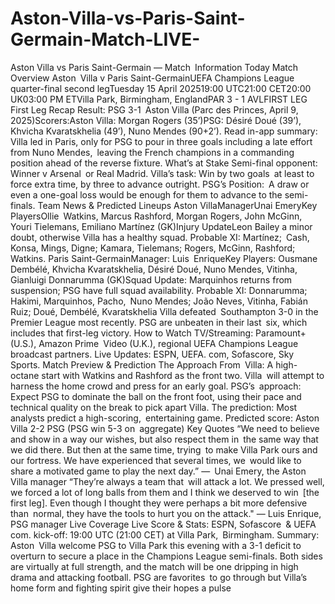 # Aston-Villa-vs-Paris-Saint-Germain-Match-LIVE-



Aston Villa vs Paris Saint-Germain — Match Information Today
Match Overview
Aston Villa v Paris Saint-GermainUEFA Champions League quarter-final second legTuesday 15 April 202519:00 UTC21:00 CET20:00 UK03:00 PM ETVilla Park, Birmingham, EnglandPAR 3 - 1 AVLFIRST LEG
First Leg Recap
Result: PSG 3-1 Aston Villa (Parc des Princes, April 9, 2025)Scorers:Aston Villa: Morgan Rogers (35’)PSG: Désiré Doué (39’), Khvicha Kvaratskhelia (49’), Nuno Mendes (90+2’). Read in-app summary: Villa led in Paris, only for PSG to pour in three goals including a late effort from Nuno Mendes, leaving the French champions in a commanding position ahead of the reverse fixture.
What’s at Stake
Semi-final opponent: Winner v Arsenal or Real Madrid. Villa’s task: Win by two goals at least to force extra time, by three to advance outright.
PSG’s Position: A draw or even a one-goal loss would be enough for them to advance to the semi-finals.
Team News & Predicted Lineups
Aston VillaManagerUnai EmeryKey PlayersOllie Watkins, Marcus Rashford, Morgan Rogers, John McGinn, Youri Tielemans, Emiliano Martínez (GK)Injury UpdateLeon Bailey a minor doubt, otherwise Villa has a healthy squad. Probable XI: Martínez; Cash, Konsa, Mings, Digne; Kamara, Tielemans; Rogers, McGinn, Rashford; Watkins. Paris Saint-GermainManager: Luis EnriqueKey Players: Ousmane Dembélé, Khvicha Kvaratskhelia, Désiré Doué, Nuno Mendes, Vitinha, Gianluigi Donnarumma (GK)Squad Update: Marquinhos returns from suspension; PSG have full squad availability. Probable XI: Donnarumma; Hakimi, Marquinhos, Pacho, Nuno Mendes; João Neves, Vitinha, Fabián Ruiz; Doué, Dembélé, Kvaratskhelia
Villa defeated Southampton 3-0 in the Premier League most recently.
PSG are unbeaten in their last six, which includes that first-leg victory.
How to Watch
TV/Streaming: Paramount+ (U.S.), Amazon Prime Video (U.K.), regional UEFA Champions League broadcast partners.
Live Updates: ESPN, UEFA. com, Sofascore, Sky Sports.
Match Preview & Prediction
The Approach From Villa: A high-octane start with Watkins and Rashford as the front two. Villa will attempt to harness the home crowd and press for an early goal.
PSG’s approach: Expect PSG to dominate the ball on the front foot, using their pace and technical quality on the break to pick apart Villa.
The prediction: Most analysts predict a high-scoring, entertaining game. Predicted score: Aston Villa 2-2 PSG (PSG win 5-3 on aggregate)
Key Quotes
“We need to believe and show in a way our wishes, but also respect them in the same way that we did there. But then at the same time, trying to make Villa Park ours and our fortress. We have experienced that several times, we would like to share a motivated game to play the next day.”
— Unai Emery, the Aston Villa manager
“They’re always a team that will attack a lot. We pressed well, we forced a lot of long balls from them and I think we deserved to win [the first leg]. Even though I thought they were perhaps a bit more defensive than normal, they have the tools to hurt you on the attack."
— Luis Enrique, PSG manager
Live Coverage
Live Score & Stats: ESPN, Sofascore & UEFA com.
kick-off: 19:00 UTC (21:00 CET) at Villa Park, Birmingham.
Summary:
Aston Villa welcome PSG to Villa Park this evening with a 3-1 deficit to overturn to secure a place in the Champions League semi-finals. Both sides are virtually at full strength, and the match will be one dripping in high drama and attacking football. PSG are favorites to go through but Villa’s home form and fighting spirit give their hopes a pulse
